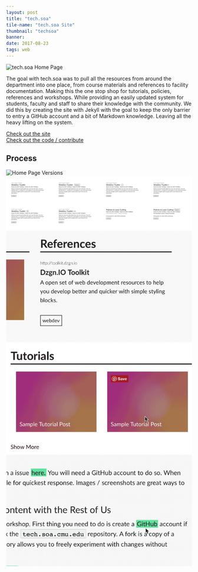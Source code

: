 ```yaml
---
layout: post
title: "tech.soa"
tile-name: "tech.soa Site"
thumbnail: "techsoa"
banner:
date: 2017-08-23
tags: web
---
```


<div class="image-container"><img src="../img/techsoa/techHero.png" alt="tech.soa Home Page"/></div>

The goal with tech.soa was to pull all the resources from around the department into one place, from course materials and references to facility documentation. Making this the one stop shop for tutorials, policies, references and workshops. While providing an easily updated system for students, faculty and staff to share their knowledge with the community. We did this by creating the site with Jekyll with the goal to keep the only barrier to entry a GitHub account and a bit of Markdown knowledge. Leaving all the heavy lifting on the system.

<div class="grid-x grid-margin-x grid-padding-y">
  <div class="cell medium-6">
    <a target="_blank" href="https://tech.soa.cmu.edu">
      <div class="techsoa-button content-button"> Check out the site
      </div>
    </a>
  </div>

  <div class="cell medium-6">
    <a target="_blank" href="https://github.com/c0deLab/tech.soa.cmu.edu">
      <div class="techsoa-button content-button"> Check out the code / contribute
      </div>
    </a>
  </div>
</div>

## Process

<div class="image-container"><img src="../img/techsoa/pageProcess.png" alt="Home Page Versions"/></div>
<div class="image-container"><img src="../img/techsoa/tileIterations.svg" alt="Tile Iterations"/></div>
<div class="grid-x">
  <div class="medium-4 cell"><img src="../img/techsoa/interactionTitlesTags.gif" alt="Hover Interaction For Titles & Tags"/></div>
  <div class="medium-4 cell"><img src="../img/techsoa/interactionTile.gif" alt="Hover Interaction for Tiles"/></div>
  <div class="medium-4 cell"><img src="../img/techsoa/interactionLinks.gif" alt="Hover Interaction for Inline Link"/></div>
</div>
